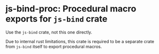 # js-bind-proc: Procedural macro exports for `js-bind` crate
Use the `js-bind` crate, not this one directly.

Due to internal rust limitations, this crate is required to be a separate crate from `js-bind` itself
to export procedural macros.